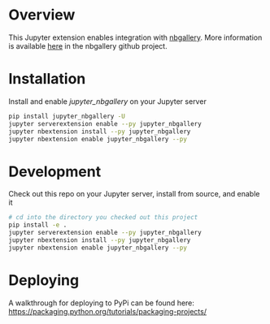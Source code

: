 # Overview

This Jupyter extension enables integration with [nbgallery](https://nbgallery.github.io).  More information is available [here](https://github.com/nbgallery/nbgallery/blob/master/docs/jupyter_integration.md) in the nbgallery github project.

# Installation

Install and enable _jupyter_nbgallery_ on your Jupyter server

```bash
pip install jupyter_nbgallery -U
jupyter serverextension enable --py jupyter_nbgallery
jupyter nbextension install --py jupyter_nbgallery
jupyter nbextension enable jupyter_nbgallery --py 
```
# Development

Check out this repo on your Jupyter server, install from source, and enable it

```bash
# cd into the directory you checked out this project
pip install -e .
jupyter serverextension enable --py jupyter_nbgallery
jupyter nbextension install --py jupyter_nbgallery
jupyter nbextension enable jupyter_nbgallery --py 
```

# Deploying

A walkthrough for deploying to PyPi can be found here: https://packaging.python.org/tutorials/packaging-projects/

